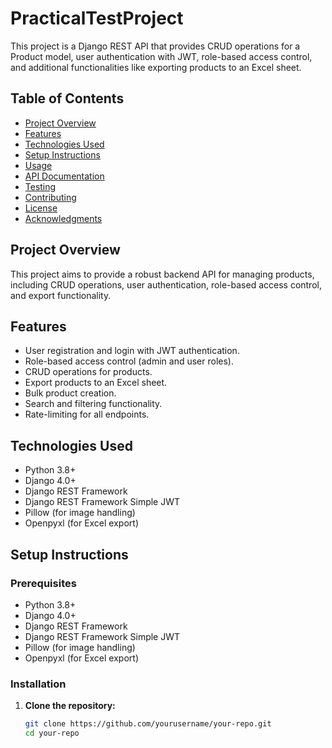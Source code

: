 # PracticalTestProject

This project is a Django REST API that provides CRUD operations for a Product model, user authentication with JWT, role-based access control, and additional functionalities like exporting products to an Excel sheet.

## Table of Contents

- [Project Overview](#project-overview)
- [Features](#features)
- [Technologies Used](#technologies-used)
- [Setup Instructions](#setup-instructions)
- [Usage](#usage)
- [API Documentation](#api-documentation)
- [Testing](#testing)
- [Contributing](#contributing)
- [License](#license)
- [Acknowledgments](#acknowledgments)

## Project Overview

This project aims to provide a robust backend API for managing products, including CRUD operations, user authentication, role-based access control, and export functionality.

## Features

- User registration and login with JWT authentication.
- Role-based access control (admin and user roles).
- CRUD operations for products.
- Export products to an Excel sheet.
- Bulk product creation.
- Search and filtering functionality.
- Rate-limiting for all endpoints.

## Technologies Used

- Python 3.8+
- Django 4.0+
- Django REST Framework
- Django REST Framework Simple JWT
- Pillow (for image handling)
- Openpyxl (for Excel export)

## Setup Instructions

### Prerequisites

- Python 3.8+
- Django 4.0+
- Django REST Framework
- Django REST Framework Simple JWT
- Pillow (for image handling)
- Openpyxl (for Excel export)

### Installation

1. **Clone the repository:**
   ```bash
   git clone https://github.com/yourusername/your-repo.git
   cd your-repo


